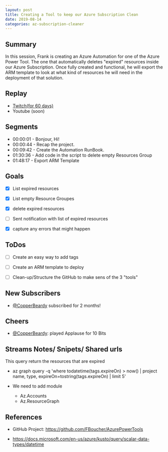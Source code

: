 ```yaml
---
layout: post
title: Creating a Tool to keep our Azure Subscription Clean
date: 2019-08-14
categories: az-subscription-cleaner
---
```


## Summary

In this session, Frank is creating an Azure Automation for one of the Azure Power Tool. The one that automatically deletes "expired" resources inside our Azure Subscription. Once fully created and functional, he will export the ARM template to look at what kind of resources he will need in the deployment of that solution.

## Replay


- [Twitch(for 60 days)](https://www.twitch.tv/videos/467199209)
- Youtube (soon)


Segments
--------

- 00:00:01 - Bonjour, Hi!
- 00:00:44 - Recap the project.
- 00:09:42 - Create the Automation RunBook.
- 01:30:36 - Add code in the script to delete empty Resources Group
- 01:48:17 - Export ARM Template


Goals
-----

- [X] List expired resources
- [X] List empty Resource Groupes
- [X] delete expired resources
- [ ] Sent notification with list of expired resources
- [X] capture any errors that might happen


ToDos
-----
- [ ] Create an easy way to add tags
- [ ] Create an ARM template to deploy
- [ ] Clean-up/Structure the GitHub to make sens of the 3 "tools"


New Subscribers
---------------

- [@CopperBeardy](https://www.twitch.tv/CopperBeardy) subscribed for 2 months!


Cheers
------

- [@CopperBeardy](https://www.twitch.tv/CopperBeardy): played Applause for 10 Bits


Streams Notes/ Snipets/ Shared urls
-----------------------------------

This query return the resources that are expired
- az graph query -q 'where todatetime(tags.expireOn) > now() | project name, type, expireOn=tostring(tags.expireOn) | limit 5'

- We need to add module 
    - Az.Accounts 
    - Az.ResourceGraph


References
----------

- GitHub Project: https://github.com/FBoucher/AzurePowerTools

- https://docs.microsoft.com/en-us/azure/kusto/query/scalar-data-types/datetime

